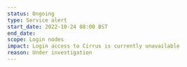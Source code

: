 ```yaml
---
status: Ongoing
type: Service alert
start_date: 2022-10-24 08:00 BST
end_date:
scope: Login nodes
impact: Login access to Cirrus is currently unavailable 
reason: Under investigation
---
```




